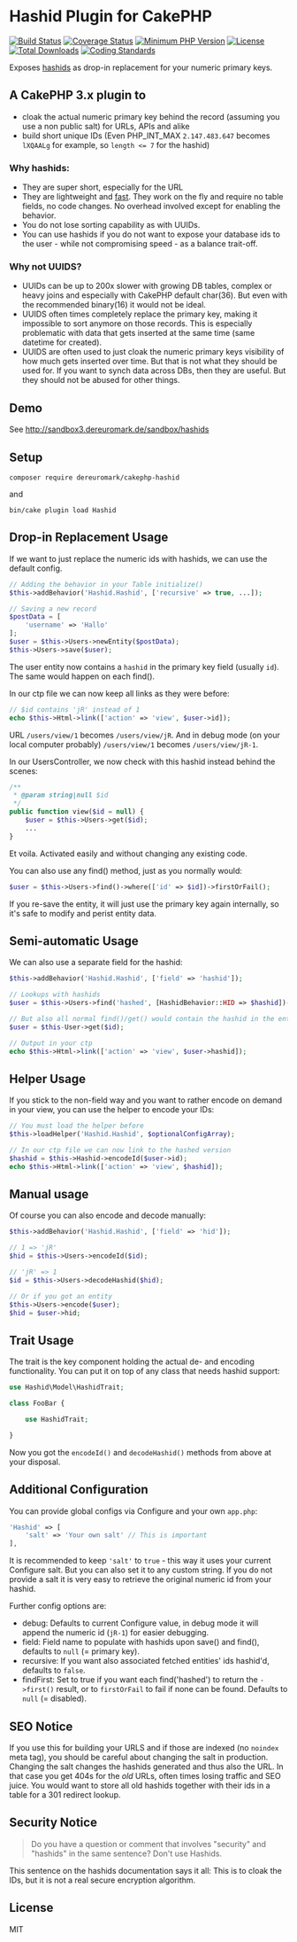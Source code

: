 # Hashid Plugin for CakePHP
[![Build Status](https://api.travis-ci.org/dereuromark/cakephp-hashid.svg)](https://travis-ci.org/dereuromark/cakephp-hashid)
[![Coverage Status](https://coveralls.io/repos/dereuromark/cakephp-hashid/badge.svg)](https://coveralls.io/r/dereuromark/cakephp-hashid)
[![Minimum PHP Version](http://img.shields.io/badge/php-%3E%3D%205.4-8892BF.svg)](https://php.net/)
[![License](https://poser.pugx.org/dereuromark/cakephp-hashid/license)](https://packagist.org/packages/dereuromark/cakephp-hashid)
[![Total Downloads](https://poser.pugx.org/dereuromark/cakephp-hashid/d/total.svg)](https://packagist.org/packages/dereuromark/cakephp-hashid)
[![Coding Standards](https://img.shields.io/badge/cs-PSR--2--R-yellow.svg)](https://github.com/php-fig-rectified/fig-rectified-standards)

Exposes [hashids](https://github.com/ivanakimov/hashids.php) as drop-in replacement for your numeric primary keys.

## A CakePHP 3.x plugin to
- cloak the actual numeric primary key behind the record (assuming you use a non public salt) for URLs, APIs and alike
- build short unique IDs (Even PHP_INT_MAX `2.147.483.647` becomes `lXQAALg` for example, so `length <= 7` for the hashid)

### Why hashids:
- They are super short, especially for the URL
- They are lightweight and [fast](https://github.com/ivanakimov/hashids.php#speed). They work on the fly and require no table fields, no code changes. No overhead involved except for enabling the behavior.
- You do not lose sorting capability as with UUIDs.
- You can use hashids if you do not want to expose your database ids to the user - while not compromising speed - as a balance trait-off.

### Why not UUIDS?
- UUIDs can be up to 200x slower with growing DB tables, complex or heavy joins and especially with CakePHP default char(36). But even with the recommended binary(16) it would not be ideal.
- UUIDS often times completely replace the primary key, making it impossible to sort anymore on those records. This is especially problematic with data that gets inserted
at the same time (same datetime for created).
- UUIDS are often used to just cloak the numeric primary keys visibility of how much gets inserted over time. But that is not what they should be used for.
If you want to synch data across DBs, then they are useful. But they should not be abused for other things.

## Demo
See http://sandbox3.dereuromark.de/sandbox/hashids

## Setup
```
composer require dereuromark/cakephp-hashid
```
and
```
bin/cake plugin load Hashid
```

## Drop-in Replacement Usage
If we want to just replace the numeric ids with hashids, we can use the default config.

```php
// Adding the behavior in your Table initialize()
$this->addBehavior('Hashid.Hashid', ['recursive' => true, ...]);

// Saving a new record
$postData = [
	'username' => 'Hallo'
];
$user = $this->Users->newEntity($postData);
$this->Users->save($user);
```

The user entity now contains a `hashid` in the primary key field (usually `id`).
The same would happen on each find().

In our ctp file we can now keep all links as they were before:
```php
// $id contains 'jR' instead of 1
echo $this->Html->link(['action' => 'view', $user->id]);
```
URL `/users/view/1` becomes `/users/view/jR`.
And in debug mode (on your local computer probably) `/users/view/1` becomes `/users/view/jR-1`.

In our UsersController, we now check with this hashid instead behind the scenes:
```php
/**
 * @param string|null $id
 */
public function view($id = null) {
	$user = $this->Users->get($id);
	...
}
```

Et voila. Activated easily and without changing any existing code.

You can also use any find() method, just as you normally would:
```php
$user = $this->Users->find()->where(['id' => $id])->firstOrFail();
```

If you re-save the entity, it will just use the primary key again internally, so it's safe to modify and perist entity data.

## Semi-automatic Usage
We can also use a separate field for the hashid:
```php
$this->addBehavior('Hashid.Hashid', ['field' => 'hashid']);

// Lookups with hashids
$user = $this->Users->find('hashed', [HashidBehavior::HID => $hashid])->first();

// But also all normal find()/get() would contain the hashid in the entity
$user = $this-User->get($id);

// Output in your ctp
echo $this->Html->link(['action' => 'view', $user->hashid]);
```

## Helper Usage
If you stick to the non-field way and you want to rather encode on demand in your view, you can use the helper to encode your IDs:
```php
// You must load the helper before
$this->loadHelper('Hashid.Hashid', $optionalConfigArray);

// In our ctp file we can now link to the hashed version
$hashid = $this->Hashid->encodeId($user->id);
echo $this->Html->link(['action' => 'view', $hashid]);
```

## Manual usage
Of course you can also encode and decode manually:
```php
$this->addBehavior('Hashid.Hashid', ['field' => 'hid']);

// 1 => 'jR'
$hid = $this->Users->encodeId($id);

// 'jR' => 1
$id = $this->Users->decodeHashid($hid);

// Or if you got an entity
$this->Users->encode($user);
$hid = $user->hid;
```

## Trait Usage
The trait is the key component holding the actual de- and encoding functionality.
You can put it on top of any class that needs hashid support:
```php
use Hashid\Model\HashidTrait;

class FooBar {

	use HashidTrait;

}
```
Now you got the `encodeId()` and `decodeHashid()` methods from above at your disposal.

## Additional Configuration
You can provide global configs via Configure and your own `app.php`:
```php
'Hashid' => [
	'salt' => 'Your own salt' // This is important
],
```
It is recommended to keep `'salt'` to `true` - this way it uses your current Configure salt.
But you can also set it to any custom string.
If you do not provide a salt it is very easy to retrieve the original numeric id from your hashid.

Further config options are:
- debug: Defaults to current Configure value, in debug mode it will append the numeric id (`jR-1`) for easier debugging.
- field: Field name to populate with hashids upon save() and find(), defaults to `null` (= primary key).
- recursive: If you want also associated fetched entities' ids hashid'd, defaults to `false`.
- findFirst: Set to true if you want each find('hashed') to return the `->first()` result, or to `firstOrFail` to fail if none can be found. Defaults to `null` (= disabled).

## SEO Notice
If you use this for building your URLS and if those are indexed (no `noindex` meta tag), you should be careful about changing the salt in production.
Changing the salt changes the hashids generated and thus also the URL. In that case you get 404s for the *old* URLs, often times losing
traffic and SEO juice. You would want to store all old hashids together with their ids in a table for a 301 redirect lookup.

## Security Notice

> Do you have a question or comment that involves "security" and "hashids" in the same sentence? Don't use Hashids.

This sentence on the hashids documentation says it all: This is to cloak the IDs, but it is not a real secure encryption algorithm.

## License
MIT
